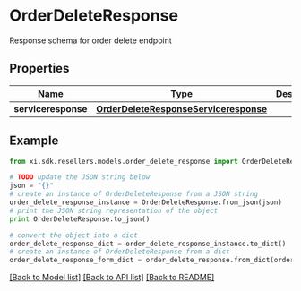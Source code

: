 # OrderDeleteResponse

Response schema for order delete endpoint

## Properties

Name | Type | Description | Notes
------------ | ------------- | ------------- | -------------
**serviceresponse** | [**OrderDeleteResponseServiceresponse**](OrderDeleteResponseServiceresponse.md) |  | [optional] 

## Example

```python
from xi.sdk.resellers.models.order_delete_response import OrderDeleteResponse

# TODO update the JSON string below
json = "{}"
# create an instance of OrderDeleteResponse from a JSON string
order_delete_response_instance = OrderDeleteResponse.from_json(json)
# print the JSON string representation of the object
print OrderDeleteResponse.to_json()

# convert the object into a dict
order_delete_response_dict = order_delete_response_instance.to_dict()
# create an instance of OrderDeleteResponse from a dict
order_delete_response_form_dict = order_delete_response.from_dict(order_delete_response_dict)
```
[[Back to Model list]](../README.md#documentation-for-models) [[Back to API list]](../README.md#documentation-for-api-endpoints) [[Back to README]](../README.md)


